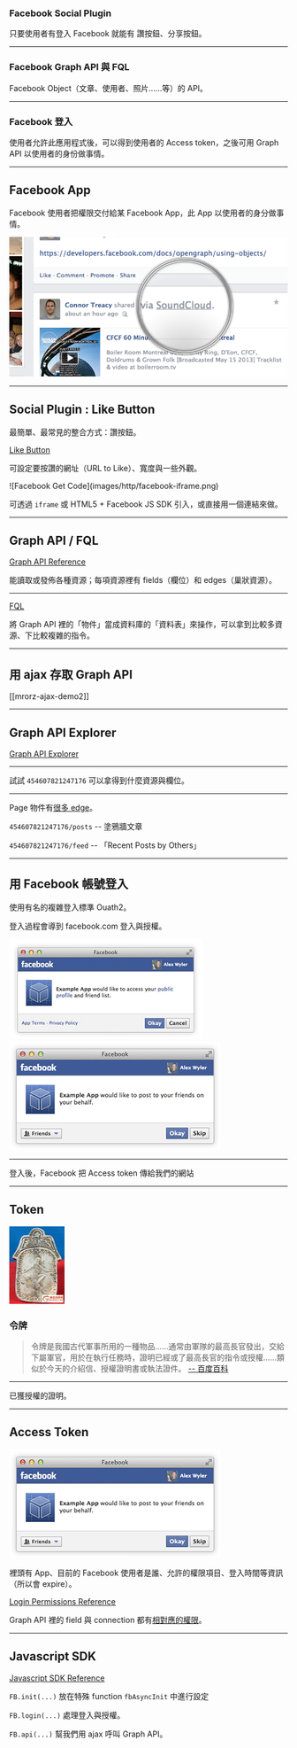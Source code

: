 ### Facebook Social Plugin

只要使用者有登入 Facebook 就能有   讚按鈕、分享按鈕。

- - -

### Facebook Graph API 與 FQL

Facebook Object（文章、使用者、照片......等）的 API。

- - -

### Facebook 登入

使用者允許此應用程式後，可以得到使用者的 Access token，之後可用 Graph API 以使用者的身份做事情。

---

Facebook App
------------

Facebook 使用者把權限交付給某 Facebook App，此 App 以使用者的身分做事情。

![Facebook App attribution](images/http/app-attribution.png)

---

Social Plugin : Like Button
---------

最簡單、最常見的整合方式：讚按鈕。

[Like Button](https://developers.facebook.com/docs/reference/plugins/like/)

可設定要按讚的網址（URL to Like）、寬度與一些外觀。

<div class="row">
  <div class="span3 centered">
    ![Facebook Get Code](images/http/facebook-iframe.png)
  </div>
</div>

可透過 `iframe` 或 HTML5 + Facebook JS SDK 引入，或直接用一個連結來做。

---

Graph API / FQL
---------------

[Graph API Reference](https://developers.facebook.com/docs/reference/api/)

能讀取或發佈各種資源；每項資源裡有 fields（欄位）和 edges（巢狀資源）。

- - -

[FQL](https://developers.facebook.com/docs/reference/fql/)

將 Graph API 裡的「物件」當成資料庫的「資料表」來操作，可以拿到比較多資源、下比較複雜的指令。

---

用 ajax 存取 Graph API
------------

[[mrorz-ajax-demo2]]

---

Graph API Explorer
-------------------

[Graph API Explorer](https://developers.facebook.com/tools/explorer)

- - -

試試 `454607821247176` 可以拿得到什麼資源與欄位。

- - -

Page 物件有[很多 edge](https://developers.facebook.com/docs/graph-api/reference/page#edges)。

`454607821247176/posts` -- 塗鴉牆文章

`454607821247176/feed` -- 「Recent Posts by Others」

---

用 Facebook 帳號登入
----------

使用有名的複雜登入標準 Ouath2。

登入過程會導到 facebook.com 登入與授權。

![登入畫面](images/http/login.png) ![進階授權畫面](images/http/extended.png)

- - -

登入後，Facebook 把 Access token 傳給我們的網站

---

Token
-----

![令牌](images/http/token.jpg)

### 令牌

> 令牌是我國古代軍事所用的一種物品......通常由軍隊的最高長官發出，交給下屬軍官，用於在執行任務時，證明已經或了最高長官的指令或授權......類似於今天的介紹信、授權證明書或執法證件。
<a href="http://baike.baidu.com/view/544102.htm">-- 百度百科</a>

<div class="fragment">
  <hr>

  已獲授權的證明。
</div>

---

Access Token
------------

![進階授權畫面](images/http/extended.png)

裡頭有 App、目前的 Facebook 使用者是誰、允許的權限項目、登入時間等資訊（所以會 expire）。

[Login Permissions Reference](https://developers.facebook.com/docs/reference/login/#permissions)

Graph API 裡的 field 與 connection 都有[相對應的權限](https://developers.facebook.com/docs/graph-api/reference/page)。

---

Javascript SDK
-------------

[Javascript SDK Reference](https://developers.facebook.com/docs/javascript/reference)

`FB.init(...)` 放在特殊 function `fbAsyncInit` 中進行設定

`FB.login(...)` 處理登入與授權。

`FB.api(...)` 幫我們用 ajax 呼叫 Graph API。
